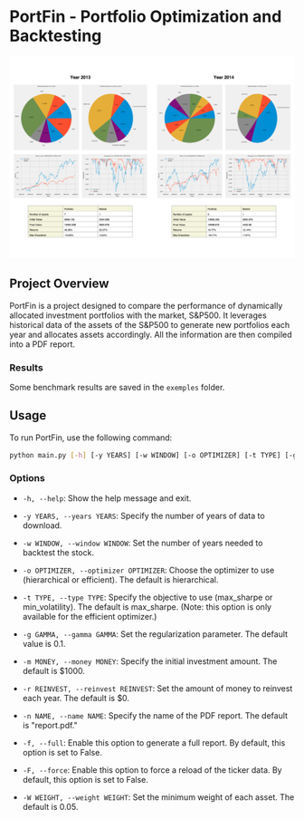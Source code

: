 # PortFin - Portfolio Optimization and Backtesting

![PortFin](./images/examplepdf.png)

## Project Overview

PortFin is a project designed to compare the performance of dynamically allocated investment portfolios with the market, S&P500. It leverages historical data of the assets of the S&P500 to generate new portfolios each year and allocates assets accordingly. All the information are then compiled into a PDF report.

### Results

Some benchmark results are saved in the `exemples` folder.

## Usage

To run PortFin, use the following command:

```bash
python main.py [-h] [-y YEARS] [-w WINDOW] [-o OPTIMIZER] [-t TYPE] [-g GAMMA] [-m MONEY] [-r REINVEST] [-n NAME] [-f] [-F] [-W WEIGHT]
```

### Options

- `-h, --help`: Show the help message and exit.

- `-y YEARS, --years YEARS`: Specify the number of years of data to download.

- `-w WINDOW, --window WINDOW`: Set the number of years needed to backtest the stock.

- `-o OPTIMIZER, --optimizer OPTIMIZER`: Choose the optimizer to use (hierarchical or efficient). The default is hierarchical.

- `-t TYPE, --type TYPE`: Specify the objective to use (max_sharpe or min_volatility). The default is max_sharpe. (Note: this option is only available for the efficient optimizer.)

- `-g GAMMA, --gamma GAMMA`: Set the regularization parameter. The default value is 0.1.

- `-m MONEY, --money MONEY`: Specify the initial investment amount. The default is $1000.

- `-r REINVEST, --reinvest REINVEST`: Set the amount of money to reinvest each year. The default is $0.

- `-n NAME, --name NAME`: Specify the name of the PDF report. The default is "report.pdf."

- `-f, --full`: Enable this option to generate a full report. By default, this option is set to False.

- `-F, --force`: Enable this option to force a reload of the ticker data. By default, this option is set to False.

- `-W WEIGHT, --weight WEIGHT`: Set the minimum weight of each asset. The default is 0.05.
